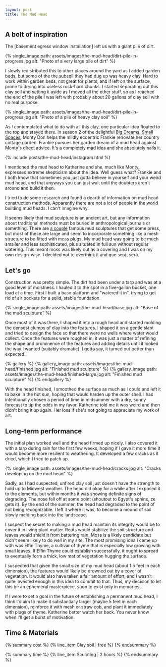 ```yaml
---
layout: post
title: The Mud Head
---
```


## A bolt of inspiration ##

The [basement egress window installation] left us with a giant pile of dirt.

{% single_image path: assets/images/the-mud-head/dirt-pile-in-progress.jpg alt: "Photo of a very large pile of dirt" %}

I slowly redistributed this to other places around the yard as I added garden beds, but some of the the subsoil they had dug up was heavy clay.
Hard to work within garden beds, not great for plants, and if left on the surface, prone to drying into useless rock-hard chunks.
I started separating out this clay soil and setting it aside as I moved all the other stuff, so as I reached the end of the pile I was left with probably about 20 gallons of clay soil with no real purpose.

{% single_image path: assets/images/the-mud-head/dirt-pile-in-progress.jpg alt: "Photo of a pile of heavy clay soil" %}

As I contemplated what to do with all this clay, one particular idea floated to the top and stayed there.
In season 2 of the delightful [Big Dreams, Small Spaces](https://www.bbc.co.uk/programmes/b07237wd), Monty Don helps the mildly eccentric Frankie renovate her country cottage garden.
Frankie pursues her garden dream of a mud head against Monty's direct advice.
It's a completely mad idea and she absolutely nails it.

{% include posts/the-mud-head/instagram.html %}

I mentioned the mud head to Katherine and she, much like Monty, expressed extreme skepticism about the idea.
Well guess what?
Frankie and I both know that sometimes you just gotta believe in yourself and your weird mud head, and that anyways you can just wait until the doubters aren't around and build it then.

I tried to do some research and found a dearth of information on mud head construction methods.
Apparently there are not a lot of people in the world building mud heads.
I can't imagine why.

It seems likely that mud sculpture is an ancient art, but any information about traditional methods must be buried in anthropological journals or something.
There are [a couple](https://www.heligan.com/explore/estate/woodland) famous mud sculptures that get some press, but most of these are large and seem to incorporate something like a mesh structure to be fitted with moss plugs.
My mud head was going to be much smaller and less sophisticated, plus situated in full sun without regular watering.
This meant moss was likely out as a covering and I was on my own design-wise.
I decided not to overthink it and que será, será.

## Let's go ##

Construction was pretty simple.
The dirt had been under a tarp and was at a good level of moistness.
I hauled it to the spot in a five-gallon bucket, one load at a time.
First I built a base platform and "watered it in", trying to get rid of air pockets for a solid, stable foundation.

{% single_image path: assets/images/the-mud-head/base.jpg alt: "Base of the mud sculpture" %}

Once most of it was there, I shaped it into a rough head and started molding the densest clumps of clay into the features.
I shaped it on a gentle slant and tried to design the face so that there were no wells where water would collect.
Once the features were roughed in, it was just a matter of refining the shape and prominence of the features and adding details until it looked the way I wanted (suitably dramatic).
I gotta say, it turned out better than expected.

{% gallery %}
{% gallery_image path: assets/images/the-mud-head/finished.jpg alt: "Finished mud sculpture" %}
{% gallery_image path: assets/images/the-mud-head/finished-large.jpg alt: "Finished mud sculpture" %}
{% endgallery %}

With the head finished, I smoothed the surface as much as I could and left it to bake in the hot sun, hoping that would harden up the outer shell.
I had intentionally chosen a period of time in midsummer with a dry, sunny forecast to tip the odds in my favor.
Katherine told me it was weird and then didn't bring it up again.
Her loss if she's not going to appreciate my work of art.

## Long-term performance ##

The initial plan worked well and the head firmed up nicely.
I also covered it with a tarp during rain for the first few weeks, hoping if I gave it more time it would become more resilient to weathering.
It developed a few cracks as it dried, which I tried to patch up.

{% single_image path: assets/images/the-mud-head/cracks.jpg alt: "Cracks developing on the mud head" %}

Sadly, as I had suspected, unfired clay soil just doesn't have the strength to hold up to Midwest weather.
The head did okay for a while after I exposed it to the elements, but within months it was showing definite signs of degrading.
The nose fell off at some point (shoutout to Egypt's sphinx, ze gets it).
By the end of the summer, the head had degraded to the point of not being recognizable.
I left it where it was, to become a mound of soil slowly melding back into the landscape.

I suspect the secret to making a mud head maintain its integrity would be to cover it in living plant matter.
Roots would stabilize the soil structure and leaves would shield it from battering rain.
Moss is a likely candidate but didn't seem likely to do well in my site.
The most promising idea I came up with was Elfin Thyme, a cultivar of thyme that is especially low growing with small leaves.
If Elfin Thyme could establish successfully, it ought to spread to eventually form a thick, low mat of vegetation hugging the surface.

I suspected that given the small size of my mud head (about 1.5 feet in each dimension), the features would likely be drowned out by a cover of vegetation.
It would also have taken a fair amount of effort, and I wasn't quite invested enough in this idea to commit to that.
Thus, my decision to let this be an ephemeral masterpiece, soon to exist only in memories.

If I were to set a goal in the future of establishing a permanent mud head, I think I'd aim to make it substantially larger (maybe 5 feet in each dimension), reinforce it with mesh or straw cob, and plant it immediately with plugs of thyme.
Katherine better watch her back.
You never know when I'll get a burst of motivation.

## Time & Materials ##

{% summary cost %}
{% line_item Clay soil | free %}
{% endsummary %}

{% summary time %}
{% line_item Sculpting | 2 hours %}
{% endsummary %}
